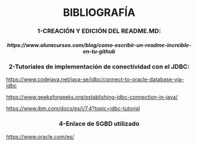 <h1 align="center"> BIBLIOGRAFÍA </h1>

<h3 align="center">1-CREACIÓN Y EDICIÓN DEL README.MD:</h3>

<h5 align="center">https://www.aluracursos.com/blog/como-escribir-un-readme-increible-en-tu-github</h5>

<h3 align="center">2-Tutoriales de implementación de conectividad con el JDBC:</h3>

https://www.codejava.net/java-se/jdbc/connect-to-oracle-database-via-jdbc
        
https://www.geeksforgeeks.org/establishing-jdbc-connection-in-java/
        
https://www.ibm.com/docs/es/i/7.4?topic=jdbc-tutorial

<h3 align="center">4-Enlace de SGBD utilizado</h3>

https://www.oracle.com/es/
